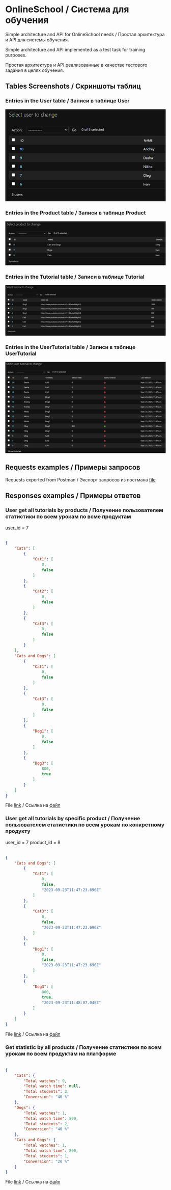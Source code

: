 # OnlineSchool / Система для обучения
Simple architecture and API for OnlineSchool needs / Простая архитектура и API для системы обучения.

Simple architecture and API implemented as a test task for training purposes.

Простая архитектура и API реализованные в качестве тестового задания в целях обучения.


## Tables Screenshots / Скриншоты таблиц

### Entries in the User table / Записи в таблице User

![alt text](https://github.com/Bow0Tie/OnlineSchool/blob/main/examples/users_table.png?raw=true)

### Entries in the Product table / Записи в таблице Product

![alt text](https://github.com/Bow0Tie/OnlineSchool/blob/main/examples/products_table.png?raw=true)

### Entries in the Tutorial table / Записи в таблице Tutorial

![alt text](https://github.com/Bow0Tie/OnlineSchool/blob/main/examples/Tutorials_table.png?raw=true)

### Entries in the UserTutorial table / Записи в таблице UserTutorial

![alt text](https://github.com/Bow0Tie/OnlineSchool/blob/main/examples/UserTutorials_table.png?raw=true)

## Requests examples / Примеры запросов

Requests exported from Postman / Экспорт запросов из постмана [file](https://github.com/Bow0Tie/OnlineSchool/blob/main/examples/all%20requests%20collection.json)

## Responses examples / Примеры ответов

### User get all tutorials by products / Получение пользователем статистики по всем урокам по всме продуктам

user_id = 7

```json

{
    "Cats": [
        {
            "Cat1": [
                0,
                false
            ]
        },
        {
            "Cat2": [
                0,
                false
            ]
        },
        {
            "Cat3": [
                0,
                false
            ]
        }
    ],
    "Cats and Dogs": [
        {
            "Cat1": [
                0,
                false
            ]
        },
        {
            "Cat3": [
                0,
                false
            ]
        },
        {
            "Dog1": [
                0,
                false
            ]
        },
        {
            "Dog3": [
                800,
                true
            ]
        }
    ]
}

```

File [link](https://github.com/Bow0Tie/OnlineSchool/blob/main/examples/user%20get%20all%20tutorials%20by%20products%20user_id%207.json) / Ссылка на [файл](https://github.com/Bow0Tie/OnlineSchool/blob/main/examples/user%20get%20all%20tutorials%20by%20products%20user_id%207.json)

### User get all tutorials by specific product / Получение пользователем статистики по всем урокам по конкретному продукту

user_id = 7
product_id = 8

```json

{
    "Cats and Dogs": [
        {
            "Cat1": [
                0,
                false,
                "2023-09-23T11:47:23.696Z"
            ]
        },
        {
            "Cat3": [
                0,
                false,
                "2023-09-23T11:47:23.696Z"
            ]
        },
        {
            "Dog1": [
                0,
                false,
                "2023-09-23T11:47:23.696Z"
            ]
        },
        {
            "Dog3": [
                800,
                true,
                "2023-09-23T11:48:07.048Z"
            ]
        }
    ]
}

```

File [link](https://github.com/Bow0Tie/OnlineSchool/blob/main/examples/user%20get%20all%20tutorials%20by%20specific%20product%20user_id%207%20product_id%208.json) / Ссылка на [файл](https://github.com/Bow0Tie/OnlineSchool/blob/main/examples/user%20get%20all%20tutorials%20by%20specific%20product%20user_id%207%20product_id%208.json)

### Get statistic by all products / Получение статистики по всем урокам по всем продуктам на платформе

```json

{
    "Cats": {
        "Total watches": 0,
        "Total watch time": null,
        "Total students": 2,
        "Conversion": "40 %"
    },
    "Dogs": {
        "Total watches": 1,
        "Total watch time": 800,
        "Total students": 2,
        "Conversion": "40 %"
    },
    "Cats and Dogs": {
        "Total watches": 1,
        "Total watch time": 800,
        "Total students": 1,
        "Conversion": "20 %"
    }
}

```

File [link](https://github.com/Bow0Tie/OnlineSchool/blob/main/examples/get%20statistic%20by%20all%20products.json) / Ссылка на [файл](https://github.com/Bow0Tie/OnlineSchool/blob/main/examples/user%20get%20all%20tutorials%20by%20specific%20product%20user_id%207%20product_id%208.json)
